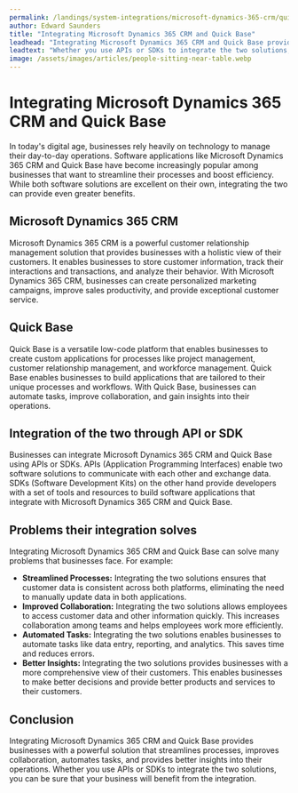 ```yaml
---
permalink: /landings/system-integrations/microsoft-dynamics-365-crm/quick-base
author: Edward Saunders
title: "Integrating Microsoft Dynamics 365 CRM and Quick Base"
leadhead: "Integrating Microsoft Dynamics 365 CRM and Quick Base provides businesses with a powerful solution that streamlines processes, improves collaboration, automates tasks, and provides better insights into their operations"
leadtext: "Whether you use APIs or SDKs to integrate the two solutions, you can be sure that your business will benefit from the integration."
image: /assets/images/articles/people-sitting-near-table.webp
---
```

<div class="arttext">        <h1>Integrating Microsoft Dynamics 365 CRM and Quick Base</h1>
        <p>In today's digital age, businesses rely heavily on technology to manage their day-to-day operations. Software applications like Microsoft Dynamics 365 CRM and Quick Base have become increasingly popular among businesses that want to streamline their processes and boost efficiency. While both software solutions are excellent on their own, integrating the two can provide even greater benefits.</p>
        <h2>Microsoft Dynamics 365 CRM</h2>
        <p>Microsoft Dynamics 365 CRM is a powerful customer relationship management solution that provides businesses with a holistic view of their customers. It enables businesses to store customer information, track their interactions and transactions, and analyze their behavior. With Microsoft Dynamics 365 CRM, businesses can create personalized marketing campaigns, improve sales productivity, and provide exceptional customer service.</p>
        <h2>Quick Base</h2>
        <p>Quick Base is a versatile low-code platform that enables businesses to create custom applications for processes like project management, customer relationship management, and workforce management. Quick Base enables businesses to build applications that are tailored to their unique processes and workflows. With Quick Base, businesses can automate tasks, improve collaboration, and gain insights into their operations.</p>
        <h2>Integration of the two through API or SDK</h2>
        <p>Businesses can integrate Microsoft Dynamics 365 CRM and Quick Base using APIs or SDKs. APIs (Application Programming Interfaces) enable two software solutions to communicate with each other and exchange data. SDKs (Software Development Kits) on the other hand provide developers with a set of tools and resources to build software applications that integrate with Microsoft Dynamics 365 CRM and Quick Base.</p>
        <h2>Problems their integration solves</h2>
        <p>Integrating Microsoft Dynamics 365 CRM and Quick Base can solve many problems that businesses face. For example:</p>
        <ul>
            <li><strong>Streamlined Processes:</strong> Integrating the two solutions ensures that customer data is consistent across both platforms, eliminating the need to manually update data in both applications.</li>
            <li><strong>Improved Collaboration:</strong> Integrating the two solutions allows employees to access customer data and other information quickly. This increases collaboration among teams and helps employees work more efficiently.</li>
            <li><strong>Automated Tasks:</strong> Integrating the two solutions enables businesses to automate tasks like data entry, reporting, and analytics. This saves time and reduces errors.</li>
            <li><strong>Better Insights:</strong> Integrating the two solutions provides businesses with a more comprehensive view of their customers. This enables businesses to make better decisions and provide better products and services to their customers.</li>
        </ul>
        <h2>Conclusion</h2>
        <p>Integrating Microsoft Dynamics 365 CRM and Quick Base provides businesses with a powerful solution that streamlines processes, improves collaboration, automates tasks, and provides better insights into their operations. Whether you use APIs or SDKs to integrate the two solutions, you can be sure that your business will benefit from the integration.</p>
</div>